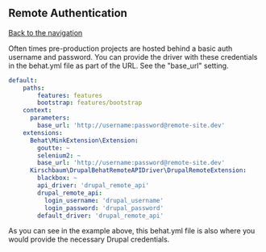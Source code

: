 ## Remote Authentication
[Back to the navigation](https://github.com/kirschbaum/drupal-behat-remote-api-driver#documentation)

Often times pre-production projects are hosted behind a basic auth username and password. You can provide the driver with these credentials in the behat.yml file as part of the URL. See the "base_url" setting.

```yml
default:
    paths:
        features: features
        bootstrap: features/bootstrap
    context:
      parameters:
        base_url: 'http://username:password@remote-site.dev'
    extensions:
      Behat\MinkExtension\Extension:
        goutte: ~
        selenium2: ~
        base_url: 'http://username:password@remote-site.dev'
      Kirschbaum\DrupalBehatRemoteAPIDriver\DrupalRemoteExtension:
        blackbox: ~
        api_driver: 'drupal_remote_api'
        drupal_remote_api:
          login_username: 'drupal_username'
          login_password: 'drupal_password'
        default_driver: 'drupal_remote_api'

```

As you can see in the example above, this behat.yml file is also where you would provide the necessary Drupal credentials.
